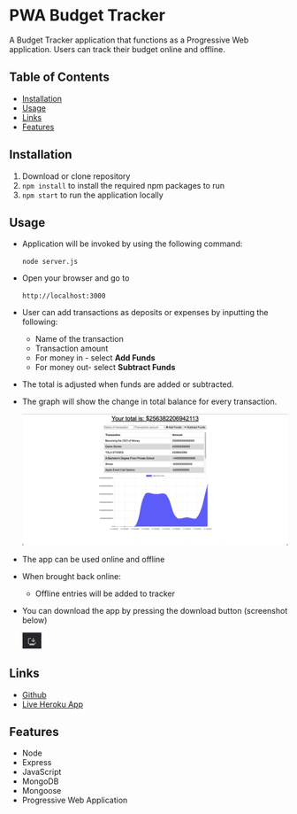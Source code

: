 # PWA Budget Tracker

A Budget Tracker application that functions as a Progressive Web application.  Users can track their budget online and offline.

## Table of Contents

* [Installation](#installation)
* [Usage](#usage)
* [Links](#Links)
* [Features](#Features)

## Installation

1. Download or clone repository
2. `npm install` to install the required npm packages to run
3. `npm start` to run the application locally

## Usage

* Application will be invoked by using the following command:

  `node server.js`

* Open your browser and go to
  
  `http://localhost:3000`

* User can add transactions as deposits or expenses by inputting the following:
  * Name of the transaction
  * Transaction amount
  * For money in - select **Add Funds**
  * For money out- select **Subtract Funds**

* The total is adjusted when funds are added or subtracted.

* The graph will show the change in total balance for every transaction.

  ![PWA Budget Tracker Screenshot](public/assets/images/pwaBudgetTracker.jpg)

* The app can be used online and offline


* When brought back online:
  * Offline entries will be added to tracker

* You can download the app by pressing the download button (screenshot below)

  ![Download App](public/assets/images/downloadApp.jpg)

## Links

* [Github]( LINK )
* [Live Heroku App]( LINK )

## Features

* Node
* Express
* JavaScript
* MongoDB
* Mongoose
* Progressive Web Application